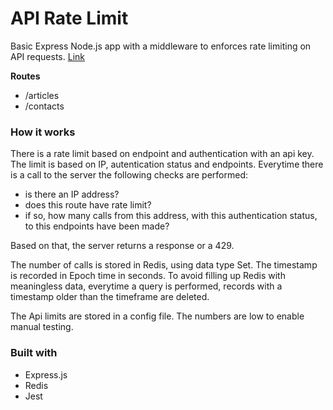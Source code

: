 # API Rate Limit

Basic Express Node.js app with a middleware to enforces rate limiting on API requests.
[Link](https://apilimit.onrender.com/home)

**Routes**

- /articles
- /contacts

### How it works

There is a rate limit based on endpoint and authentication with an api key.
The limit is based on IP, autentication status and endpoints.
Everytime there is a call to the server the following checks are performed:

- is there an IP address?
- does this route have rate limit?
- if so, how many calls from this address, with this authentication status, to this endpoints have been made?

Based on that, the server returns a response or a 429.

The number of calls is stored in Redis, using data type Set. The timestamp is recorded in Epoch time in seconds.
To avoid filling up Redis with meaningless data, everytime a query is performed, records with a timestamp older than the timeframe are deleted.

The Api limits are stored in a config file. The numbers are low to enable manual testing.

### Built with

- Express.js
- Redis
- Jest
